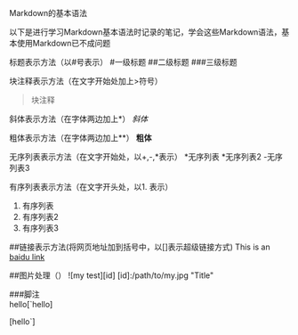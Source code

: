 Markdown的基本语法

以下是进行学习Markdown基本语法时记录的笔记，学会这些Markdown语法，基本使用Markdown已不成问题

标题表示方法（以#号表示）
#一级标题
##二级标题
###三级标题

块注释表示方法（在文字开始处加上>符号）
>块注释
>

斜体表示方法（在字体两边加上*）
*斜体*

粗体表示方法（在字体两边加上**）
**粗体**

无序列表表示方法（在文字开始处，以+,-,*表示）
*无序列表
*无序列表2
-无序列表3

有序列表表示方法（在文字开头处，以1. 表示）
1. 有序列表
2. 有序列表2
3. 有序列表3

##链接表示方法(将网页地址加到括号中，以[]表示超级链接方式)
This is an [baidu link](http://baidu.com)

##图片处理（）
![my test][id]
[id]:/path/to/my.jpg "Title"

###脚注    
hello[`hello] 
   
[hello`]






